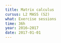 ```yaml
---
title: Matrix calculus
cursus: L2 MASS (S2)
what: Exercise sessions
time: 36h
year: 2016–2017
date: 2017-01-01
---
```

